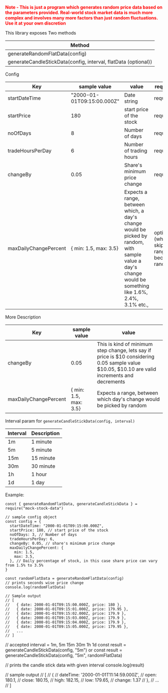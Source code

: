<span style="color:red"> **Note - This is just a program which generates random price data based on the parameters provided. Real-world stock market data is much more complex and involves many more factors than just random fluctuations. Use it at your own discretion** </span>

This library exposes Two methods

|Method |
| --- | 
| generateRandomFlatData(config) |
| generateCandleStickData(config, interval, flatData (optional)) |

Config

| Key |  sample value |value | required|
| --- | --- | --- | --- |
|startDateTime | "2000-01-01T09:15:00.000Z" |Date string | required|
| startPrice | 180|start price of the stock | required|
| noOfDays | 8 | Number of days |required|
| tradeHoursPerDay| 6 | Number of trading hours | required|
| changeBy| 0.05 |Share's minimum price change | required|
|maxDailyChangePercent|  { min: 1.5, max: 3.5} | Expects a range, between which, a day's change would be picked by random, with sample value a day's change would be something like 1.6%, 2.4%, 3.1% etc., | optional (when skipped range becomes random) |

More Description

| Key |  sample value |value |
| --- | --- | --- |
| changeBy| 0.05 |  This is kind of minimum step change, lets say if price is $10 considering 0.05 sample value $10.05, $10.10 are valid increments and decrements | 
| maxDailyChangePercent | { min: 1.5, max: 3.5} | Expects a range, between which day's change would be picked by random |

Interval param for  ``` generateCandleStickData(config, interval) ```

| Interval | Description|
| --- | --- |
| 1m | 1 minute |
| 5m | 5 minute |
| 15m | 15 minute |
| 30m | 30 minute |
| 1h | 1 hour |
| 1d | 1 day |

Example:

```
const { generateRandomFlatData, generateCandleStickData } = require("mock-stock-data")

// sample config object
const config = {
  startDateTime: "2000-01-01T09:15:00.000Z",
  startPrice: 180, // start price of the stock
  noOfDays: 3, // Number of days
  tradeHoursPerDay: 6,
  changeBy: 0.05, // share's minimum price change
  maxDailyChangePercent: {
    min: 1.5,
    max: 3.5,
  }, // Daily percentage of stock, in this case share price can vary from 1.5% to 3.5%
}

const randomFlatData = generateRandomFlatData(config)
// prints seconds wise price change
console.log(randomFlatData)

// Sample output
// [
//   { date: 2000-01-01T09:15:00.000Z, price: 180 },
//   { date: 2000-01-01T09:15:01.000Z, price: 179.95 },
//   { date: 2000-01-01T09:15:02.000Z, price: 179.9 },
//   { date: 2000-01-01T09:15:03.000Z, price: 179.9 },
//   { date: 2000-01-01T09:15:04.000Z, price: 179.9 },
//   { date: 2000-01-01T09:15:05.000Z, price: 179.95 },
//   ...
// ]
```

// accepted interval = 1m, 5m 15m 30m 1h 1d
const result = generateCandleStickData(config, "5m")
or
const result = generateCandleStickData(config, "5m", randomFlatData)

// prints the candle stick data with given interval
console.log(result)

// sample output
// [
//   {
//     dateTime: '2000-01-01T11:14:59.000Z',
//     open: 180.1,
//     close: 180.15,
//     high: 182.15,
//     low: 179.65,
//     change: 1.37
//   },
//   ...
// ]